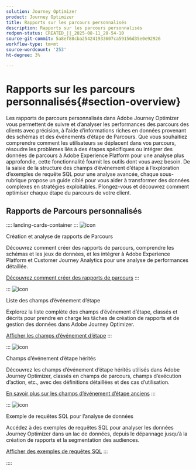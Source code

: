 ```yaml
---
solution: Journey Optimizer
product: Journey Optimizer
title: Rapports sur les parcours personnalisés
description: Rapports sur les parcours personnalisés
redpen-status: CREATED_||_2025-08-11_20-54-10
source-git-commit: 5a8ef88cba254241933607ca59156d35e0e92926
workflow-type: tm+mt
source-wordcount: '253'
ht-degree: 3%

---
```



# Rapports sur les parcours personnalisés{#section-overview}

Les rapports de parcours personnalisés dans Adobe Journey Optimizer vous permettent de suivre et d’analyser les performances des parcours des clients avec précision, à l’aide d’informations riches en données provenant des schémas et des événements d’étape de Parcours. Que vous souhaitiez comprendre comment les utilisateurs se déplacent dans vos parcours, résoudre les problèmes liés à des étapes spécifiques ou intégrer des données de parcours à Adobe Experience Platform pour une analyse plus approfondie, cette fonctionnalité fournit les outils dont vous avez besoin. De la saisie de la structure des champs d’événement d’étape à l’exploration d’exemples de requête SQL pour une analyse avancée, chaque sous-rubrique propose un guide ciblé pour vous aider à transformer des données complexes en stratégies exploitables. Plongez-vous et découvrez comment optimiser chaque étape du parcours de votre client.

## Rapports de Parcours personnalisés

:::: landing-cards-container
:::
![icon](https://cdn.experienceleague.adobe.com/icons/chart-line.svg)

Création et analyse de rapports de Parcours

Découvrez comment créer des rapports de parcours, comprendre les schémas et les jeux de données, et les intégrer à Adobe Experience Platform et Customer Journey Analytics pour une analyse de performances détaillée.

[Découvrez comment créer des rapports de parcours](../using/reports/sharing-overview.md)
:::

:::
![icon](https://cdn.experienceleague.adobe.com/icons/list-check.svg)

Liste des champs d’événement d’étape

Explorez la liste complète des champs d’événement d’étape, classés et décrits pour prendre en charge les tâches de création de rapports et de gestion des données dans Adobe Journey Optimizer.

[Afficher les champs d’événement d’étape](../using/reports/sharing-field-list.md)
:::

:::
![icon](https://cdn.experienceleague.adobe.com/icons/book.svg)

Champs d’événement d’étape hérités

Découvrez les champs d’événement d’étape hérités utilisés dans Adobe Journey Optimizer, classés en champs de parcours, champs d’exécution d’action, etc., avec des définitions détaillées et des cas d’utilisation.

[En savoir plus sur les champs d’événement d’étape anciens](legacy-step-event-fields-landing-page.md)
:::

:::
![icon](https://cdn.experienceleague.adobe.com/icons/code-branch.svg)

Exemple de requêtes SQL pour l’analyse de données

Accédez à des exemples de requêtes SQL pour analyser les données Journey Optimizer dans un lac de données, depuis le dépannage jusqu’à la création de rapports et la segmentation des audiences.

[Afficher des exemples de requêtes SQL](../using/reports/query-examples.md)
:::

::::
